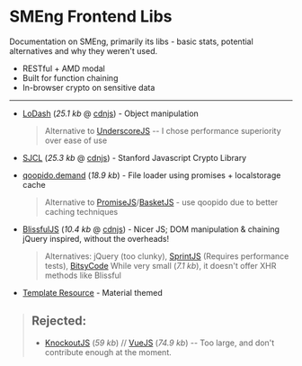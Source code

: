 # SMEng Frontend Libs

Documentation on SMEng, primarily its libs - basic stats, potential alternatives and why they weren't used.

- RESTful + AMD modal
- Built for function chaining
- In-browser crypto on sensitive data

- - -

- [LoDash](https://github.com/lodash/lodash/) (_25.1 kb_ @ [cdnjs](https://cdnjs.cloudflare.com/ajax/libs/lodash.js/4.17.4/lodash.min.js)) - Object manipulation
     > Alternative to [UnderscoreJS](https://github.com/jashkenas/underscore) -- I chose performance superiority over ease of use 

- [SJCL](https://github.com/bitwiseshiftleft/sjcl) (_25.3 kb_ @ [cdnjs](https://cdnjs.cloudflare.com/ajax/libs/sjcl/1.0.6/sjcl.min.js)) - Stanford Javascript Crypto Library

- [qoopido.demand](https://github.com/dlueth/qoopido.demand) (_18.9 kb_) - File loader using promises + localstorage cache
     > Alternative to [PromiseJS](https://www.promisejs.org/)/[BasketJS](https://addyosmani.com/basket.js/) - use qoopido due to better caching techniques
     
- [BlissfulJS](https://github.com/leaverou/bliss/) (_10.4 kb_ @ [cdnjs](https://cdnjs.cloudflare.com/ajax/libs/blissfuljs/1.0.4/bliss.min.js)) - Nicer JS; DOM manipulation & chaining jQuery inspired, without the overheads!
     > Alternatives: jQuery (too clunky), [SprintJS](https://github.com/bendc/sprint) (Requires performance tests), [BitsyCode](https://www.bitsycode.com/) While very small (_7.1 kb_), it doesn't offer XHR methods like Blissful 

- [Template Resource](http://foundation.zurb.com/building-blocks/) - Material themed

> ## Rejected:
> - [KnockoutJS](http://knockoutjs.com/index.html) (_59 kb_) // [VueJS](https://github.com/vuejs/vue) (_74.9 kb_) -- Too large, and don't contribute enough at the moment.
